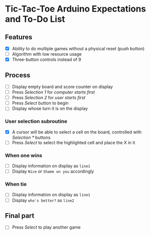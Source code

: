 # Tic-Tac-Toe Arduino Expectations and To-Do List

## Features
- [x] Ability to do multiple games without a physical reset (push button)
- [ ] Algorithm with low resource usage
- [x] Three-button controls instead of 9

## Process
- [ ] Display empty board and score counter on display
- [ ] Press _Selection 1_ for _computer starts first_
- [ ] Press _Selection 2_ for _user starts first_
- [ ] Press _Select_ button to begin
- [ ] Display whose turn it is on the display

### User selection subroutine
- [x] A cursor will be able to select a cell on the board, controlled with _Selection *_ buttons
- [ ] Press _Select_ to select the highlighted cell and place the X in it

### When one wins
- [ ] Display information on display as `line1`
- [ ] Display `Nice` or `Shame on you` accordingly

### When tie
- [ ] Display information on display as `line1`
- [ ] Display `who's better?` as `line2`

## Final part
- [ ] Press _Select_ to play another game
